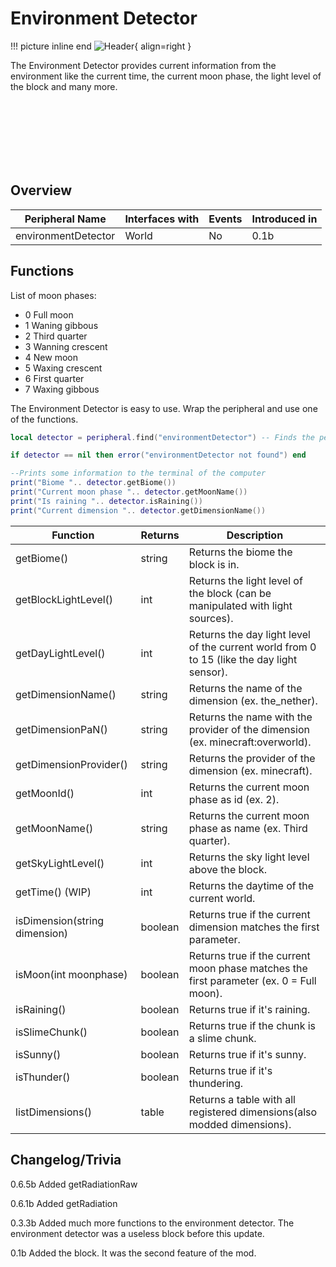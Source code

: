 # Environment Detector

!!! picture inline end
    ![Header](https://intelligence-modding.de/wp-content/uploads/2021/04/Environment-Detector.png){ align=right }

The Environment Detector provides current information from the environment like the current time, the current moon phase,
the light level of the block and many more.

<br><br><br><br><br><br>

## Overview

| Peripheral Name     | Interfaces with | Events | Introduced in |
| ------------------- | --------------- | ------ | ------------- |
| environmentDetector | World           | No     | 0.1b          |

## Functions

List of moon phases:

-   0 Full moon
-   1 Waning gibbous
-   2 Third quarter
-   3 Wanning crescent
-   4 New moon
-   5 Waxing crescent
-   6 First quarter
-   7 Waxing gibbous

The Environment Detector is easy to use. Wrap the peripheral and use one of the functions.

```lua
local detector = peripheral.find("environmentDetector") -- Finds the peripheral if one is connected

if detector == nil then error("environmentDetector not found") end

--Prints some information to the terminal of the computer
print("Biome ".. detector.getBiome())
print("Current moon phase ".. detector.getMoonName())
print("Is raining ".. detector.isRaining())
print("Current dimension ".. detector.getDimensionName())

```

| Function                      | Returns | Description                                                                                |
| ----------------------------- | ------- | ------------------------------------------------------------------------------------------ |
| getBiome()                    | string  | Returns the biome the block is in.                                                         |
| getBlockLightLevel()          | int     | Returns the light level of the block (can be manipulated with light sources).              |
| getDayLightLevel()            | int     | Returns the day light level of the current world from 0 to 15 (like the day light sensor). |
| getDimensionName()            | string  | Returns the name of the dimension (ex. the_nether).                                        |
| getDimensionPaN()             | string  | Returns the name with the provider of the dimension (ex. minecraft:overworld).             |
| getDimensionProvider()        | string  | Returns the provider of the dimension (ex. minecraft).                                     |
| getMoonId()                   | int     | Returns the current moon phase as id (ex. 2).                                              |
| getMoonName()                 | string  | Returns the current moon phase as name (ex. Third quarter).                                |
| getSkyLightLevel()            | int     | Returns the sky light level above the block.                                               |
| getTime() (WIP)               | int     | Returns the daytime of the current world.                                                  |
| isDimension(string dimension) | boolean | Returns true if the current dimension matches the first parameter.                         |
| isMoon(int moonphase)         | boolean | Returns true if the current moon phase matches the first parameter (ex. 0 = Full moon).    |
| isRaining()                   | boolean | Returns true if it's raining.                                                              |
| isSlimeChunk()                | boolean | Returns true if the chunk is a slime chunk.                                                |
| isSunny()                     | boolean | Returns true if it's sunny.                                                                |
| isThunder()                   | boolean | Returns true if it's thundering.                                                           |
| listDimensions()              | table   | Returns a table with all registered dimensions(also modded dimensions).                    |

## Changelog/Trivia

0.6.5b
Added getRadiationRaw

0.6.1b
Added getRadiation

0.3.3b
Added much more functions to the environment detector. The environment detector was a useless block before this update.

0.1b
Added the block. It was the second feature of the mod.
